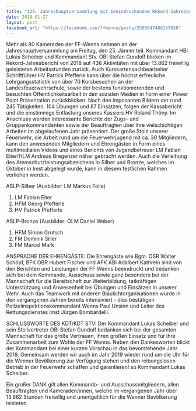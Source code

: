```yaml
---
title: "124. Jahreshauptversammlung mit beeindruckendem Rekord-Jahresbericht von über 13.862 freiwillig geleisteten Stunden ..."
date: 2019-01-27
layout: post
facebook_url: "https://facebook.com/ffwenns/posts/2505847486157028"
---
```


Mehr als 80 Kameraden der FF-Wenns nehmen an der Jahreshauptversammlung am Freitag, den 25. Jänner teil. Kommandant HBI Lukas Scheiber und Kommandant Stv. OBI Stefan Gundolf blicken im Rekord-Jahresbericht von 2018 auf 436 Aktivitäten mit über 13.862 freiwillig geleisteten Arbeitsstunden zurück. Auch Kurskartensachbearbeiter Schriftführer HV Patrick Pfefferle kann über die höchst erfreuliche Lehrgangsstatistik von über 70 Kursbesuchen an der Landesfeuerwehrschule, sowie der bestens funktionierenden und besuchten Öffentlichkeitsarbeit in den sozialen Medien in Form einer Power Point Präsentation zurückblicken. Nach den imposanten Bildern der rund 245 Tätigkeiten, 104 Übungen und 87 Einsätzen, folgen der Kassabericht und die einstimmige Entlastung unseres Kassiers HV Roland Thöny. Im Anschluss werden interessante Berichte der Zugs- und Gruppenkommandanten sowie der Beauftragten über ihre vielschichtigen Arbeiten im abgelaufenen Jahr präsentiert. Der große Stolz unserer Feuerwehr, die Arbeit rund um die Feuerwehrjugend mit ca. 30 Mitgliedern, kann den anwesenden Mitgliedern und Ehrengästen in Form eines multimedialen Videos und eines Berichts von Jugendbetreuer LM Fabian Eiter/HLM Andreas Bregenzer näher gebracht werden.
Auch die Verleihung des Atemschutzleistungsabzeichens in Silber und Bronze, welches im Oktober in Imst abgelegt wurde, kann in diesem festlichen Rahmen verliehen werden.

ASLP-Silber (Ausbilder: LM Markus Folie)
1. LM Fabian Eiter
2. HFM Georg Pfefferle
3. HV Patrick Pfefferle

ASLP-Bronze (Ausbilder: OLM Daniel Weber)
1. HFM Simon Grutsch
2. FM Dominik Siller
3. FM Marcel Mark

ANSPRACHE DER EHRENGÄSTE:
Die Ehrengäste wie Bgm. OSR Walter Schöpf, BFK OBR Hubert Fischer und AFK ABI Adalbert Kathrein sind von den Berichten und Leistungen der FF Wenns beeindruckt und bedanken sich bei dem Kommando, Ausschuss sowie ganz besonders bei der Mannschaft für die Bereitschaft zur Weiterbildung, tatkräftigen Unterstützung und Anwesenheit bei Übungen und Einsätzen in unserer Wehr.
Auch das Teamwork mit anderen Blaulichtorganisationen wurde in den vergangenen Jahren bereits intensiviert - dies bestätigen Polizeiinspektionskommandant Wenns Paul Unsinn und Leiter des Rettungsdienstes Imst Jürgen Bombardelli.

SCHLUSSWORTE DES KDT/KDT STV:
Der Kommandant Lukas Scheiber und sein Stellvertreter OBI Stefan Gundolf bedanken sich bei der gesamten Mannschaft für das große Vertrauen, ihren großen Einsatz und für ihre Zusammenarbeit zum Wohle der FF Wenns. Neben den Dankesworten blickt der Kommandant bei einer kurzen Vorschau in das bevorstehende Jahr 2019. Gemeinsam werden wir auch im Jahr 2019 wieder rund um die Uhr für die Wenner Bevölkerung zur Verfügung stehen und den reibungslosen Betrieb in der Feuerwehr schaffen und garantieren! so Kommandant Lukas Scheiber.

Ein großer DANK gilt allen Kommando- und Ausschussmitgliedern, allen Beauftragten und Kameraden/innen, welche im vergangenen Jahr über 13.862 Stunden freiwillig und unentgeltlich für die Wenner Bevölkerung leisteten.